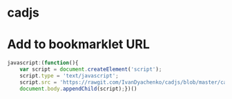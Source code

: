 # cadjs

# Add to bookmarklet URL
```js
javascript:(function(){
    var script = document.createElement('script');
    script.type = 'text/javascript';
    script.src = 'https://rawgit.com/IvanDyachenko/cadjs/blob/master/cad.js';
    document.body.appendChild(script);})()
```
